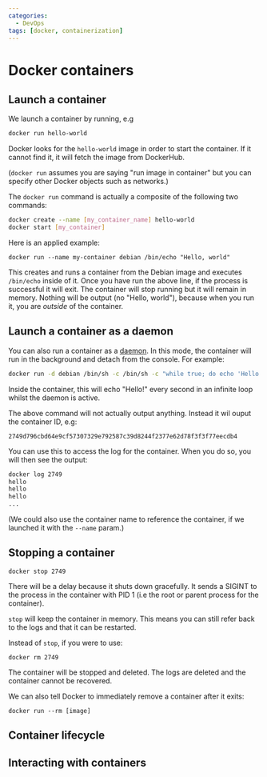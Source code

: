 ```yaml
---
categories:
  - DevOps
tags: [docker, containerization]
---
```


# Docker containers

## Launch a container

We launch a container by running, e.g

```sh
docker run hello-world
```

Docker looks for the `hello-world` image in order to start the container. If it cannot find it, it will fetch the image from DockerHub.

(`docker run` assumes you are saying "run image in container" but you can specify other Docker objects such as networks.)

The `docker run` command is actually a composite of the following two commands:

```sh
docker create --name [my_container_name] hello-world
docker start [my_container]
```

Here is an applied example:

```
docker run --name my-container debian /bin/echo "Hello, world"
```

This creates and runs a container from the Debian image and executes `/bin/echo` inside of it. Once you have run the above line, if the process is successful it will exit. The container will stop running but it will remain in memory. Nothing will be output (no "Hello, world"), because when you run it, you are _outside_ of the container.

## Launch a container as a daemon

You can also run a container as a [daemon](). In this mode, the container will run in the background and detach from the console. For example:

```sh
docker run -d debian /bin/sh -c /bin/sh -c "while true; do echo 'Hello!'; sleep 1; done"
```

Inside the container, this will echo "Hello!" every second in an infinite loop whilst the daemon is active.

The above command will not actually output anything. Instead it wil ouput the container ID, e.g:

```
2749d796cbd64e9cf57307329e792587c39d8244f2377e62d78f3f3f77eecdb4
```

You can use this to access the log for the container. When you do so, you will then see the output:

```sh
docker log 2749
hello
hello
hello
...
```

(We could also use the container name to reference the container, if we launched it with the `--name` param.)

## Stopping a container

```
docker stop 2749
```

There will be a delay because it shuts down gracefully. It sends a SIGINT to the process in the container with PID 1 (i.e the root or parent process for the container).

`stop` will keep the container in memory. This means you can still refer back to the logs and that it can be restarted.

Instead of `stop`, if you were to use:

```
docker rm 2749
```

The container will be stopped and deleted. The logs are deleted and the container cannot be recovered.

We can also tell Docker to immediately remove a container after it exits:

```
docker run --rm [image]
```

## Container lifecycle

## Interacting with containers
